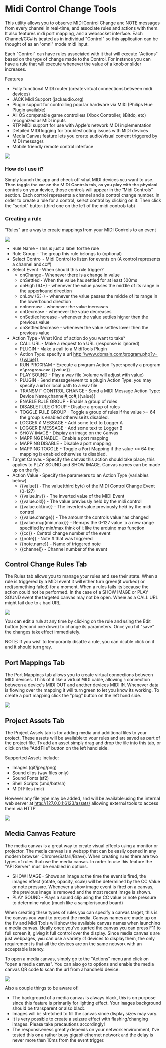 # Midi Control Change Tools #

This utility allows you to observe MIDI Control Change and NOTE messages from every channel in real-time, and associate rules and actions with them. It also features midi port mapping, and a websocket interface. Each Channel/CC# is treated as in individual "Control" so this application can be thought of as an "omni" mode midi input.

Each "Control" can have rules associated with it that will execute "Actions" based on the type of change made to the Control. For instance you can have a rule that will execute whenever the value of a knob or slider increases. 

Features
 - Fully functional MIDI router (create virtual connections between midi devices)
 - JACK Midi Support (jackaudio.org)
 - Plugin support for controlling popular hardware via MIDI (Philips Hue Plugin available)
 - All OS compatable game controllers (Xbox Controller, 8Bitdo, etc) recognized as MIDI inputs
 - RTP MIDI support for use with Apple's network MIDI implementation
 - Detailed MIDI logging for troubleshooting issues with MIDI devices
 - Media Canvas feature lets you create audio/visual content triggered by MIDI messages
 - Mobile friendly remote control interface

![](https://openstatic.org/projects/miditools/img/miditools11.png)

### How do I use it? ###
Simply launch the app and check off what MIDI devices you want to use. Then toggle the ear on the MIDI Controls tab, as you play with the physical controls on your device, those controls will appear in the "Midi Controls" section. Each control represents a channel and a control change number. In order to create a rule for a control, select control by clicking on it. Then click the "script" button (third one on the left of the midi controls tab)

### Creating a rule ###
"Rules" are a way to create mappings from your MIDI Controls to an event 

![](https://openstatic.org/projects/miditools/img/rule6.png)

- Rule Name - This is just a label for the rule
- Rule Group - The group this rule belongs to (optional)
- Select Control - Midi Control to listen for events on (A control represents a channel and cc#)
- Select Event - When should this rule trigger?
	- onChange - Whenever there is a change in value
	- onSettled - When the value has settled for at least 500ms
	- onHigh (64+) - whenever the value passes the middle of its range in the upperbound direction
	- onLow (63-) - whenever the value passes the middle of its range in the lowerbound direction
	- onIncrease - whenever the value increases
	- onDecrease - whenever the value decreases
	- onSettledIncrease - whenever the value settles higher then the previous value
	- onSettledDecrease - whenever the value settles lower then the previous value
- Action Type - What Kind of action do you want to take?
	- CALL URL - Make a request to a URL (response is ignored)
	- PLUGIN - Make a call to a MidiTools Plugin
	- Action Type: specify a url http://www.domain.com/program.php?v={{value}}
	- RUN PROGRAM - Execute a program
	  Action Type: specify a program c:\program.exe {{value}}
	- PLAY SOUND - Play a wav file (volume will adjust with value)
	- PLUGIN - Send message/event to a plugin
	  Action Type: you may specify a url or local path to a wav file
	- TRANSMIT CONTROL CHANGE - Send a MIDI Message
	  Action Type: Device Name,channel#,cc#,{{value}}
	- ENABLE RULE GROUP - Enable a group of rules
	- DISABLE RULE GROUP - Disable a group of rules
	- TOGGLE RULE GROUP - Toggle a group of rules if the value >= 64 the group is enabled otherwise its disabled.
	- LOGGER A MESSAGE - Add some text to Logger A
	- LOGGER B MESSAGE - Add some text to Logger B
	- SHOW IMAGE - Display an image on the Canvas
	- MAPPING ENABLE - Enable a port mapping
	- MAPPING DISABLE - Disable a port mapping
	- MAPPING TOGGLE - Toggle a Port Mapping if the value >= 64 the mapping is enabled otherwise its disabled.
- Target Canvas - Specify the canvas this action should take place, this applies to PLAY SOUND and SHOW IMAGE. Canvas names can be made up on the fly!
- Action Value - Specify the parameters to an Action Type (variables below)
	- {{value}} - The value(third byte) of the MIDI Control Change Event (0-127)
	- {{value.inv}} - The inverted value of the MIDI Event
	- {{value.old}} - The value previously held by the midi control
	- {{value.old.inv}} - The inverted value previously held by the midi control
	- {{value.change}} - The amount the controls value has changed
	- {{value.map(min,max)}} - Remaps the 0-127 value to a new range specified by min/max think of it like the arduino map function
	- {{cc}} - Control change number of the event
	- {{note}} - Note # that was triggered
	- {{note.name}} - Name of triggered note
	- {{channel}} - Channel number of the event

## Control Change Rules Tab ##

The Rules tab allows you to manage your rules and see their state. When a rule is triggered by a MIDI event it will either turn green(it worked) or red(something failed) for a moment. When a rules fails its because the action could not be performed. In the case of a SHOW IMAGE or PLAY SOUND event the targeted canvas may not be open. Where as a CALL URL might fail due to a bad URL.

![](https://openstatic.org/projects/miditools/img/rulestab.png)

You can edit a rule at any time by clicking on the rule and using the Edit button (second one down) to change its parameters. Once you hit "save" the changes take effect immediately.

NOTE: If you wish to temporarily disable a rule, you can double click on it and it should turn gray.

## Port Mappings Tab ##

The Port Mappings tab allows you to create virtual connections between MIDI devices. Think of it like a virtual MIDI cable, allowing a connection between a device's MIDI OUT and another devices MIDI IN. Whenever data is flowing over the mapping it will turn green to let you know its working. To create a port mapping click the "plug" button on the left hand side.

![](https://openstatic.org/projects/miditools/img/portmappings.png)

## Project Assets Tab ##

The Project Assets tab is for adding media and additional files to your project. These assets will be available to your rules and are saved as part of the project file. To add an asset simply drag and drop the file into this tab, or click on the "Add File" button on the left hand side.

Supported Assets include:
 - Images (gif/jpeg/png)
 - Sound clips (wav files only)
 - Sound Fonts (sf2)
 - Shell Scripts (cmd/bat/sh)
 - MIDI Files (mid)

 However any file type may be added, and will be available using the internal web server at http://127.0.0.1:6123/assets/ allowing external tools to access them via HTTP

![](https://openstatic.org/projects/miditools/img/projectassets.png)


## Media Canvas Feature ##

The media canvas is a great way to create visual effects using a monitor or projector. The media canvas is a webapp that can be easily opened in any modern browser (Chrome/Safari/Brave). When creating rules there are two types of rules that use the media canvas. In order to use this feature the "API Server" must be enabled in options.

 - SHOW IMAGE - Shows an image at the time the event is fired, the images effect (rotate, opacity, scale) will be determined by the CC Value or note pressure. Whenever a show image event is fired on a canvas, the previous image is removed and the most recent image is shown.
 - PLAY SOUND - Plays a sound clip using the CC value or note pressure to determine value (much like a sampler/sound board)

When creating these types of rules you can specify a canvas target, this is the canvas you want to present the media. Canvas names are made up on the fly and Midi Tools will show the available canvas names when launching a media canvas. Ideally once you've started the canvas you can press F11 to full screen it, giving it full control over the display. Since media canvas's are just webpages, you can use a variety of devices to display them, the only requirement is that all the devices are on the same network with an acceptable latency.

To open a media canvas, simply go to the "Actions" menu and click on "open a media canvas". You can also go to options and enable the media canvas QR code to scan the url from a handheld device.

![](https://openstatic.org/projects/miditools/img/mediacanvas.png)

Also a couple things to be aware of!
 - The background of a media canvas is always black, this is on purpose since this feature is primarily for lighting effect. Your images background should be transparent or also black.
 - Images will be stretched to fill the canvas since display sizes may vary.
 - It is very possible to create a seizure effect with flashing/changing images. Please take precautions accordingly!
 - The responsiveness greatly depends on your network environment, I've tested this on a rather busy gigabit ethernet network and the delay is never more then 10ms from the event trigger.